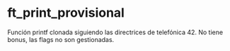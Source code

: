 # ft_print_provisional
Función printf clonada siguiendo las directrices de telefónica 42.
No tiene bonus, las flags no son gestionadas.
